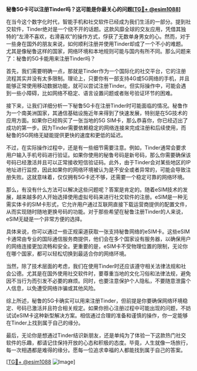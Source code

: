 **秘鲁5G卡可以注册Tinder吗？这可能是你最关心的问题[[TG💪+ @esim1088](https://t.me/s/esim1088)]**

在当今这个数字化时代，智能手机和社交软件已经成为我们生活的一部分。提到社交软件，Tinder绝对是一个绕不开的话题。这款风靡全球的交友应用，凭借其独特的“左滑不喜欢，右滑喜欢”的操作方式，俘获了无数单身男女的心。然而，对于一些身在国外的朋友来说，如何顺利注册并使用Tinder却成了一个不小的难题。尤其是像秘鲁这样的国家，网络环境和本地规则可能与国内有所不同。那么问题来了：秘鲁的5G卡能用来注册Tinder吗？

首先，我们需要明确一点，那就是Tinder作为一个国际化的社交平台，它的注册流程其实并没有太多限制。理论上，只要你有一部支持4G或5G网络的手机，并且能够正常使用移动数据功能，就可以尝试注册Tinder。但实际操作中，可能会遇到一些小障碍，比如网络不稳定、语言设置问题或者账号验证环节的困难。

接下来，让我们详细分析一下秘鲁5G卡在注册Tinder时可能面临的情况。秘鲁作为一个南美洲国家，其通信基础设施近年来得到了快速发展，特别是在5G技术的应用方面。如果你已经购买了一张当地的5G SIM卡，那么恭喜你，你已经迈出了成功的第一步。因为Tinder需要依赖稳定的网络连接来完成注册和后续使用，而秘鲁的5G网络无疑能提供更快的速度和更低的延迟。

不过，在实际操作过程中，还是有一些细节需要注意。例如，Tinder通常会要求用户输入手机号码进行验证。如果你使用的秘鲁号码是新号码，那么你需要确保该号码已经激活并且可以正常接收短信验证码。此外，由于Tinder会对某些地区的IP地址进行监控，因此如果你的网络环境被认为是不安全或者异常的，可能会导致注册失败。这就意味着，仅仅拥有5G卡还不够，还需要一个稳定可靠的网络环境。

那么，有没有什么方法可以解决这些问题呢？答案是肯定的。随着eSIM技术的发展，越来越多的人开始选择使用虚拟号码来进行社交软件的注册。eSIM是一种无需实体卡的SIM卡形式，它允许用户通过互联网直接下载运营商提供的配置文件，从而实现随时随地更换号码的功能。对于那些希望在秘鲁注册Tinder的人来说，eSIM无疑是一个非常方便的选择。

具体来说，你可以通过一些正规渠道获取一张支持秘鲁网络的eSIM卡。这些eSIM卡通常由专业的国际通信服务商提供，他们会在多个国家设有服务器，以确保用户的网络连接更加流畅和安全。更重要的是，eSIM卡不受物理位置的限制，无论你在哪个国家，都可以轻松切换到最适合你的网络环境。

当然，除了技术层面的考虑，我们在使用Tinder时还应该遵守相关法律法规和社会公德。尤其是在国外使用社交软件时，要尊重当地的文化习俗和法律法规，避免因不当行为而引发不必要的麻烦。同时，也要注意保护个人隐私，不要随意泄露个人信息，以免遭受网络诈骗或其他风险。

综上所述，秘鲁的5G卡确实可以用来注册Tinder，但前提是你要确保网络环境稳定、号码已激活并且符合相关规定。如果你担心注册过程中可能出现的问题，不妨试试eSIM卡这种新型解决方案。相信通过合理的准备和谨慎的操作，你一定能够在Tinder上找到属于自己的缘分。

最后，无论你是想通过Tinder结识新朋友，还是单纯为了体验一下这款热门社交软件的乐趣，都请记住保持开放的心态和积极的态度。毕竟，人生就像一场旅行，每一次相遇都是难得的缘分。愿每一位追求幸福的人都能找到属于自己的答案。

[[TG💪+ @esim1088](https://t.me/s/esim1088) ![Image](https://i.postimg.cc/4NQfJmqS/Snipaste-2025-05-13-00-14-12.png)]